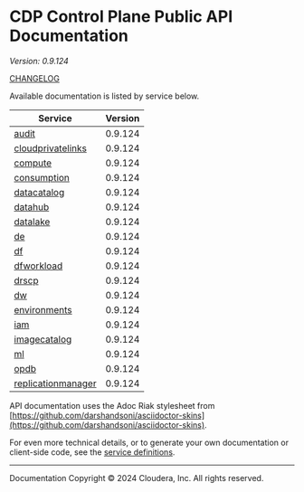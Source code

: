 # CDP Control Plane Public API Documentation

*Version: 0.9.124*

[CHANGELOG](CHANGELOG.md)

Available documentation is listed by service below.

| Service | Version |
| --- | --- |
| [audit](./audit/index.html) | 0.9.124 |
| [cloudprivatelinks](./cloudprivatelinks/index.html) | 0.9.124 |
| [compute](./compute/index.html) | 0.9.124 |
| [consumption](./consumption/index.html) | 0.9.124 |
| [datacatalog](./datacatalog/index.html) | 0.9.124 |
| [datahub](./datahub/index.html) | 0.9.124 |
| [datalake](./datalake/index.html) | 0.9.124 |
| [de](./de/index.html) | 0.9.124 |
| [df](./df/index.html) | 0.9.124 |
| [dfworkload](./dfworkload/index.html) | 0.9.124 |
| [drscp](./drscp/index.html) | 0.9.124 |
| [dw](./dw/index.html) | 0.9.124 |
| [environments](./environments/index.html) | 0.9.124 |
| [iam](./iam/index.html) | 0.9.124 |
| [imagecatalog](./imagecatalog/index.html) | 0.9.124 |
| [ml](./ml/index.html) | 0.9.124 |
| [opdb](./opdb/index.html) | 0.9.124 |
| [replicationmanager](./replicationmanager/index.html) | 0.9.124 |

API documentation uses the Adoc Riak stylesheet from
[https://github.com/darshandsoni/asciidoctor-skins](https://github.com/darshandsoni/asciidoctor-skins).

For even more technical details, or to generate your own documentation or client-side code, see the
[service definitions](swagger/).

----

Documentation Copyright © 2024 Cloudera, Inc. All rights reserved.

